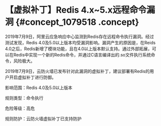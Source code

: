 # 【虚拟补丁】Redis 4.x~5.x远程命令漏洞 {#concept_1079518 .concept}

2019年7月9日，阿里云应急响应中心监测到Redis存在远程命令执行漏洞。经过测试发现，Redis 4.0及5.0以上版本均受漏洞影响。漏洞产生的原因是，在Reids 4.0之后，Redis新增了模块功能，且在4.0以上版本默认支持。通过外部拓展，可以在Redis中实现一个新的Redis命令，并通过C语言编译出的.so文件执行系统命令，风险极大。

2019年7月9日，云防火墙已发布针对此漏洞的虚拟补丁，建议部署有Redis的用户开启虚拟补丁进行防御。

影响范围：Redis 4.0及5.0以上版本

规则类型：命令执行

危险等级：高危

规则防护：云防火墙虚拟补丁已支持防护

